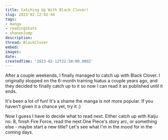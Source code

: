 ```yaml
---
title: Catching Up With Black Clover!
slug: 2023-02-12-02-44
tags:
- manga
- readingStats
- shonenJump
description:
thread: BlackClover
embed:
images:
date: 
createdTime: '2023-02-12T22:50:00.000Z'
---
```


After a couple weekends, I finally managed to catch up with Black Clover. I originally stopped on the 6-month training hiatus a couple years ago, and they decided to finally catch up to it so now I can read it as published until it ends.

It's been a lot of fun! It's a shame the manga is not more popular. If you haven't given it a chance yet, try it :) 

Now I guess I have to decide what to read next. Either catch up with Kaiju no. 8, finish Fire Force, read the next One Piece's story arc, or something else - maybe start a new title? Let's see what I'm in the mood for in the coming days.